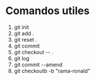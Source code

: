 # Comandos utiles

1. git init
2. git add .
3. git reset .
4. git commit
5. git checkout -- .
6. git log
7. git commit --amend
8. git checkoutb -b "rama-ronald"